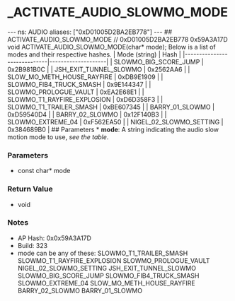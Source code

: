# _ACTIVATE_AUDIO_SLOWMO_MODE

--- ns: AUDIO aliases: ["0xD01005D2BA2EB778"] --- ## ACTIVATE_AUDIO_SLOWMO_MODE  // 0xD01005D2BA2EB778 0x59A3A17D void ACTIVATE_AUDIO_SLOWMO_MODE(char* mode);  Below is a list of modes and their respective hashes.  | Mode (string)               | Hash               | |-----------------------------|--------------------| | SLOWMO_BIG_SCORE_JUMP       | 0x2B981B0C         | | JSH_EXIT_TUNNEL_SLOWMO      | 0x2562AA6          | | SLOW_MO_METH_HOUSE_RAYFIRE  | 0xDB9E1909         | | SLOWMO_FIB4_TRUCK_SMASH     | 0x9E144347         | | SLOWMO_PROLOGUE_VAULT       | 0xEA2E68E1         | | SLOWMO_T1_RAYFIRE_EXPLOSION | 0xD6D358F3         | | SLOWMO_T1_TRAILER_SMASH     | 0xBE607345         | | BARRY_01_SLOWMO             | 0xD59540D4         | | BARRY_02_SLOWMO             | 0x12F140B3         | | SLOWMO_EXTREME_04           | 0xF562EA50         | | NIGEL_02_SLOWMO_SETTING     | 0x384689B0         |  ## Parameters * **mode**: A string indicating the audio slow motion mode to use, *see the table*.

### Parameters
* const char* mode

### Return Value
* void

### Notes
* AP Hash: 0x0x59A3A17D
* Build: 323
* mode can be any of these: 
SLOWMO_T1_TRAILER_SMASH
SLOWMO_T1_RAYFIRE_EXPLOSION
SLOWMO_PROLOGUE_VAULT
NIGEL_02_SLOWMO_SETTING
JSH_EXIT_TUNNEL_SLOWMO
SLOWMO_BIG_SCORE_JUMP
SLOWMO_FIB4_TRUCK_SMASH
SLOWMO_EXTREME_04
SLOW_MO_METH_HOUSE_RAYFIRE
BARRY_02_SLOWMO
BARRY_01_SLOWMO

